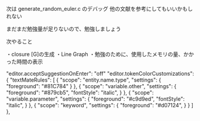 次は generate_random_euler.c のデバッグ
他の文献を参考にしてもいいかもしれない

まだまだ勉強量が足りないので、勉強しましょう

次やること

・closure [G]の生成
・Line Graph
・勉強のために、使用したメモリの量、かかった時間の表示



  "editor.acceptSuggestionOnEnter": "off"
"editor.tokenColorCustomizations": {
      "textMateRules": [
          {
              "scope": "entity.name.type",
              "settings": {
                  "foreground": "#81C784"
              }
          },
          {
              "scope": "variable.other",
              "settings": {
                  "foreground": "#879cb5",
                  "fontStyle": "italic",
              }
          },
          {
              "scope": "variable.parameter",
              "settings": {
                  "foreground": "#c9d9ed",
                  "fontStyle": "italic",
              }
          },
         {
              "scope": "keyword",
              "settings": {
                  "foreground": "#d07124",
              }
          }
      ]
  },
